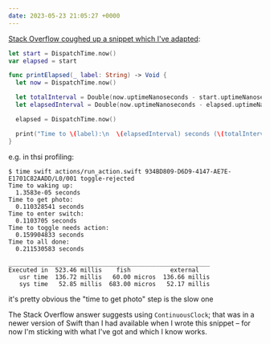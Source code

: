 ```yaml
---
date: 2023-05-23 21:05:27 +0000
---
```

[Stack Overflow coughed up a snippet which I've adapted](https://stackoverflow.com/a/24755958/1558022):

```swift
let start = DispatchTime.now()
var elapsed = start

func printElapsed(_ label: String) -> Void {
  let now = DispatchTime.now()

  let totalInterval = Double(now.uptimeNanoseconds - start.uptimeNanoseconds) / 1_000_000_000
  let elapsedInterval = Double(now.uptimeNanoseconds - elapsed.uptimeNanoseconds) / 1_000_000_000

  elapsed = DispatchTime.now()

  print("Time to \(label):\n  \(elapsedInterval) seconds (\(totalInterval) total)")
}
```

e.g. in thsi profiling:

```console
$ time swift actions/run_action.swift 934BD809-D6D9-4147-AE7E-E1701C82AADD/L0/001 toggle-rejected
Time to waking up:
  1.3583e-05 seconds
Time to get photo:
  0.110328541 seconds
Time to enter switch:
  0.1103705 seconds
Time to toggle needs action:
  0.159904833 seconds
Time to all done:
  0.211530583 seconds

________________________________________________________
Executed in  523.46 millis    fish           external
   usr time  136.72 millis   60.00 micros  136.66 millis
   sys time   52.85 millis  683.00 micros   52.17 millis
```

it's pretty obvious the "time to get photo" step is the slow one

The Stack Overflow answer suggests using `ContinuousClock`; that was in a newer version of Swift than I had available when I wrote this snippet – for now I'm sticking with what I've got and which I know works.

